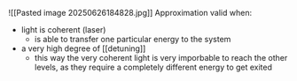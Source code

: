 ![[Pasted image 20250626184828.jpg]]
Approximation valid when:
- light is coherent (laser) 
	- is able to transfer one particular energy to the system 
- a very high degree of [[detuning]] 
	- this way the very coherent light is very imporbable to reach the other levels, as they require a completely different energy to get exited 